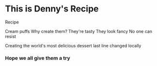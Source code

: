 
# This is Denny's Recipe

Recipe

Cream puffs
Why create them?
They're tasty
They look fancy
No one can resist

Creating the world's most delicious dessert
last line changed locally

### Hope we all give them a try


